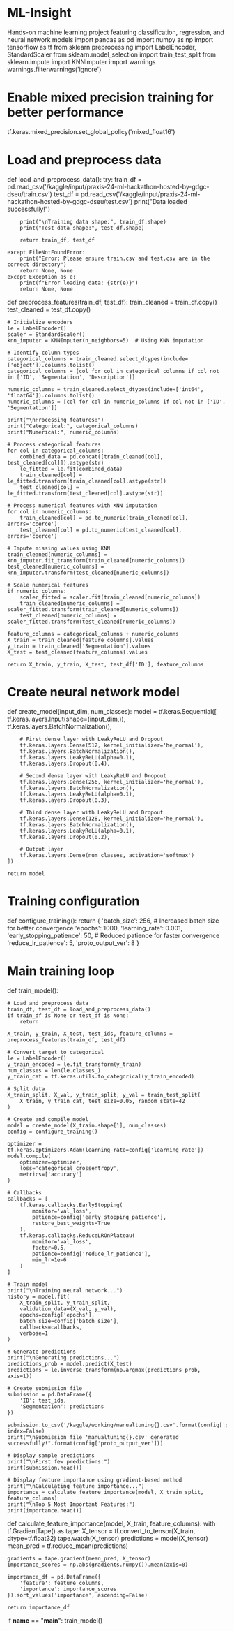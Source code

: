 # ML-Insight
Hands-on machine learning project featuring classification, regression, and neural network models
import pandas as pd
import numpy as np
import tensorflow as tf
from sklearn.preprocessing import LabelEncoder, StandardScaler
from sklearn.model_selection import train_test_split
from sklearn.impute import KNNImputer
import warnings
warnings.filterwarnings('ignore')

# Enable mixed precision training for better performance
tf.keras.mixed_precision.set_global_policy('mixed_float16')

# Load and preprocess data
def load_and_preprocess_data():
    try:
        train_df = pd.read_csv('/kaggle/input/praxis-24-ml-hackathon-hosted-by-gdgc-dseu/train.csv')
        test_df = pd.read_csv('/kaggle/input/praxis-24-ml-hackathon-hosted-by-gdgc-dseu/test.csv')
        print("Data loaded successfully!")
        
        print("\nTraining data shape:", train_df.shape)
        print("Test data shape:", test_df.shape)
        
        return train_df, test_df
    
    except FileNotFoundError:
        print("Error: Please ensure train.csv and test.csv are in the correct directory")
        return None, None
    except Exception as e:
        print(f"Error loading data: {str(e)}")
        return None, None

def preprocess_features(train_df, test_df):
    train_cleaned = train_df.copy()
    test_cleaned = test_df.copy()
    
    # Initialize encoders
    le = LabelEncoder()
    scaler = StandardScaler()
    knn_imputer = KNNImputer(n_neighbors=5)  # Using KNN imputation
    
    # Identify column types
    categorical_columns = train_cleaned.select_dtypes(include=['object']).columns.tolist()
    categorical_columns = [col for col in categorical_columns if col not in ['ID', 'Segmentation', 'Description']]
    
    numeric_columns = train_cleaned.select_dtypes(include=['int64', 'float64']).columns.tolist()
    numeric_columns = [col for col in numeric_columns if col not in ['ID', 'Segmentation']]
    
    print("\nProcessing features:")
    print("Categorical:", categorical_columns)
    print("Numerical:", numeric_columns)
    
    # Process categorical features
    for col in categorical_columns:
        combined_data = pd.concat([train_cleaned[col], test_cleaned[col]]).astype(str)
        le_fitted = le.fit(combined_data)
        train_cleaned[col] = le_fitted.transform(train_cleaned[col].astype(str))
        test_cleaned[col] = le_fitted.transform(test_cleaned[col].astype(str))
    
    # Process numerical features with KNN imputation
    for col in numeric_columns:
        train_cleaned[col] = pd.to_numeric(train_cleaned[col], errors='coerce')
        test_cleaned[col] = pd.to_numeric(test_cleaned[col], errors='coerce')
    
    # Impute missing values using KNN
    train_cleaned[numeric_columns] = knn_imputer.fit_transform(train_cleaned[numeric_columns])
    test_cleaned[numeric_columns] = knn_imputer.transform(test_cleaned[numeric_columns])
    
    # Scale numerical features
    if numeric_columns:
        scaler_fitted = scaler.fit(train_cleaned[numeric_columns])
        train_cleaned[numeric_columns] = scaler_fitted.transform(train_cleaned[numeric_columns])
        test_cleaned[numeric_columns] = scaler_fitted.transform(test_cleaned[numeric_columns])
    
    feature_columns = categorical_columns + numeric_columns
    X_train = train_cleaned[feature_columns].values
    y_train = train_cleaned['Segmentation'].values
    X_test = test_cleaned[feature_columns].values
    
    return X_train, y_train, X_test, test_df['ID'], feature_columns

# Create neural network model
def create_model(input_dim, num_classes):
    model = tf.keras.Sequential([
        tf.keras.layers.Input(shape=(input_dim,)),
        tf.keras.layers.BatchNormalization(),
        
        # First dense layer with LeakyReLU and Dropout
        tf.keras.layers.Dense(512, kernel_initializer='he_normal'),
        tf.keras.layers.BatchNormalization(),
        tf.keras.layers.LeakyReLU(alpha=0.1),
        tf.keras.layers.Dropout(0.4),
        
        # Second dense layer with LeakyReLU and Dropout
        tf.keras.layers.Dense(256, kernel_initializer='he_normal'),
        tf.keras.layers.BatchNormalization(),
        tf.keras.layers.LeakyReLU(alpha=0.1),
        tf.keras.layers.Dropout(0.3),
        
        # Third dense layer with LeakyReLU and Dropout
        tf.keras.layers.Dense(128, kernel_initializer='he_normal'),
        tf.keras.layers.BatchNormalization(),
        tf.keras.layers.LeakyReLU(alpha=0.1),
        tf.keras.layers.Dropout(0.2),
        
        # Output layer
        tf.keras.layers.Dense(num_classes, activation='softmax')
    ])
    
    return model

# Training configuration
def configure_training():
    return {
        'batch_size': 256,  # Increased batch size for better convergence
        'epochs': 1000,
        'learning_rate': 0.001,
        'early_stopping_patience': 50,  # Reduced patience for faster convergence
        'reduce_lr_patience': 5,
        'proto_output_ver': 8
    }

# Main training loop
def train_model():
    
    # Load and preprocess data
    train_df, test_df = load_and_preprocess_data()
    if train_df is None or test_df is None:
        return
    
    X_train, y_train, X_test, test_ids, feature_columns = preprocess_features(train_df, test_df)
    
    # Convert target to categorical
    le = LabelEncoder()
    y_train_encoded = le.fit_transform(y_train)
    num_classes = len(le.classes_)
    y_train_cat = tf.keras.utils.to_categorical(y_train_encoded)
    
    # Split data
    X_train_split, X_val, y_train_split, y_val = train_test_split(
        X_train, y_train_cat, test_size=0.05, random_state=42
    )
    
    # Create and compile model
    model = create_model(X_train.shape[1], num_classes)
    config = configure_training()
    
    optimizer = tf.keras.optimizers.Adam(learning_rate=config['learning_rate'])
    model.compile(
        optimizer=optimizer,
        loss='categorical_crossentropy',
        metrics=['accuracy']
    )
    
    # Callbacks
    callbacks = [
        tf.keras.callbacks.EarlyStopping(
            monitor='val_loss',
            patience=config['early_stopping_patience'],
            restore_best_weights=True
        ),
        tf.keras.callbacks.ReduceLROnPlateau(
            monitor='val_loss',
            factor=0.5,
            patience=config['reduce_lr_patience'],
            min_lr=1e-6
        )
    ]
    
    # Train model
    print("\nTraining neural network...")
    history = model.fit(
        X_train_split, y_train_split,
        validation_data=(X_val, y_val),
        epochs=config['epochs'],
        batch_size=config['batch_size'],
        callbacks=callbacks,
        verbose=1
    )
    
    # Generate predictions
    print("\nGenerating predictions...")
    predictions_prob = model.predict(X_test)
    predictions = le.inverse_transform(np.argmax(predictions_prob, axis=1))
    
    # Create submission file
    submission = pd.DataFrame({
        'ID': test_ids,
        'Segmentation': predictions
    })
    
    submission.to_csv('/kaggle/working/manualtuning{}.csv'.format(config['proto_output_ver']), index=False) 
    print("\nSubmission file 'manualtuning{}.csv' generated successfully!".format(config['proto_output_ver']))
    
    # Display sample predictions
    print("\nFirst few predictions:")
    print(submission.head())
    
    # Display feature importance using gradient-based method
    print("\nCalculating feature importance...")
    importance = calculate_feature_importance(model, X_train_split, feature_columns)
    print("\nTop 5 Most Important Features:")
    print(importance.head())

def calculate_feature_importance(model, X_train, feature_columns):
    with tf.GradientTape() as tape:
        X_tensor = tf.convert_to_tensor(X_train, dtype=tf.float32)
        tape.watch(X_tensor)
        predictions = model(X_tensor)
        mean_pred = tf.reduce_mean(predictions)
    
    gradients = tape.gradient(mean_pred, X_tensor)
    importance_scores = np.abs(gradients.numpy()).mean(axis=0)
    
    importance_df = pd.DataFrame({
        'feature': feature_columns,
        'importance': importance_scores
    }).sort_values('importance', ascending=False)
    
    return importance_df

if __name__ == "__main__":
    train_model()
